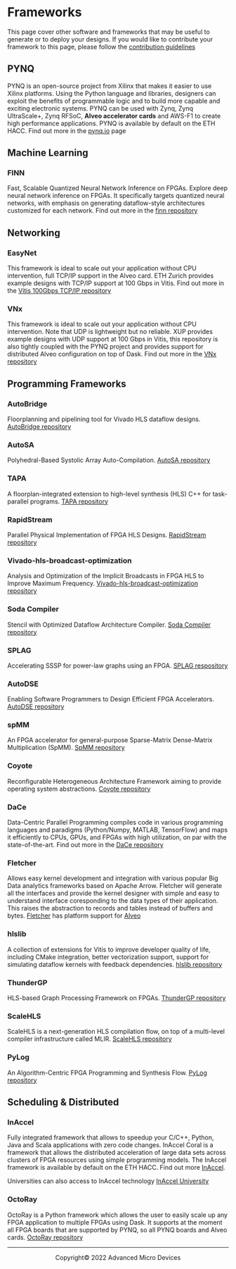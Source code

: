 # Frameworks

This page cover other software and frameworks that may be useful to generate or to deploy your designs. If you would like to contribute your framework to this page, please follow the [contribution guidelines](contributing.md) 

## PYNQ

PYNQ is an open-source project from Xilinx that makes it easier to use Xilinx platforms. Using the Python language and libraries, designers can exploit the benefits of programmable logic and to build more capable and exciting electronic systems. PYNQ can be used with Zynq, Zynq UltraScale+, Zynq RFSoC, **Alveo accelerator cards** and AWS-F1 to create high performance applications. PYNQ is available by default on the ETH HACC. Find out more in the [pynq.io](http://www.pynq.io/) page

## Machine Learning

### FINN

Fast, Scalable Quantized Neural Network Inference on FPGAs. Explore deep neural network inference on FPGAs. It specifically targets quantized neural networks, with emphasis on generating dataflow-style architectures customized for each network. Find out more in the [finn repository](https://github.com/Xilinx/finn)


## Networking

### EasyNet

This framework is ideal to scale out your application without CPU intervention, full TCP/IP support in the Alveo card. ETH Zurich provides example designs with TCP/IP support at 100 Gbps in Vitis. Find out more in the [Vitis 100Gbps TCP/IP repository](https://github.com/fpgasystems/Vitis_with_100Gbps_TCP-IP)

### VNx

This framework is ideal to scale out your application without CPU intervention. Note that UDP is lightweight but no reliable. XUP provides example designs with UDP support at 100 Gbps in Vitis, this repository is also tightly coupled with the PYNQ project and provides support for distributed Alveo configuration on top of Dask. Find out more in the [VNx repository](https://github.com/Xilinx/xup_vitis_network_example)


## Programming Frameworks

### AutoBridge 

Floorplanning and pipelining tool for Vivado HLS dataflow designs. [AutoBridge repository](https://github.com/Licheng-Guo/AutoBridge)

### AutoSA

Polyhedral-Based Systolic Array Auto-Compilation. [AutoSA repository](https://github.com/UCLA-VAST/AutoSA)

### TAPA

A floorplan-integrated extension to high-level synthesis (HLS) C++ for task-parallel programs. [TAPA repository](https://github.com/UCLA-VAST/tapa)
 
### RapidStream

Parallel Physical Implementation of FPGA HLS Designs. [RapidStream repository](https://github.com/UCLA-VAST/RapidStream)
 
### Vivado-hls-broadcast-optimization

Analysis and Optimization of the Implicit Broadcasts in FPGA HLS to Improve Maximum Frequency. [Vivado-hls-broadcast-optimization repository](https://github.com/UCLA-VAST/vivado-hls-broadcast-optimization)
 
### Soda Compiler

Stencil with Optimized Dataflow Architecture Compiler. [Soda Compiler repository](https://github.com/UCLA-VAST/soda-compiler)
 
### SPLAG

Accelerating SSSP for power-law graphs using an FPGA. [SPLAG respository](https://github.com/UCLA-VAST/splag)
 
### AutoDSE
Enabling Software Programmers to Design Efficient FPGA Accelerators. [AutoDSE repository](https://github.com/UCLA-VAST/AutoDSE)

 
### spMM
An FPGA accelerator for general-purpose Sparse-Matrix Dense-Matrix Multiplication (SpMM). [SpMM repository](https://github.com/UCLA-VAST/Sextans)


### Coyote

Reconfigurable Heterogeneous Architecture Framework aiming to provide operating system abstractions. [Coyote repository](https://github.com/fpgasystems/Coyote)

### DaCe

Data-Centric Parallel Programming compiles code in various programming languages and paradigms (Python/Numpy, MATLAB, TensorFlow) and maps it efficiently to CPUs, GPUs, and FPGAs with high utilization, on par with the state-of-the-art. Find out more in the [DaCe repository](https://github.com/spcl/dace)

### Fletcher

Allows easy kernel development and integration with various popular Big Data analytics frameworks based on Apache Arrow.
Fletcher will generate all the interfaces and provide the kernel designer with simple and easy to understand interface coresponding to the data types of their application.
This raises the abstraction to records and tables instead of buffers and bytes.
[Fletcher](https://github.com/abs-tudelft) has platform support for [Alveo](https://github.com/abs-tudelft/fletcher-alveo)

### hlslib

A collection of extensions for Vitis to improve developer quality of life, including CMake integration, better vectorization support, support for simulating dataflow kernels with feedback dependencies. [hlslib repository](https://github.com/definelicht/hlslib)

### ThunderGP

HLS-based Graph Processing Framework on FPGAs. [ThunderGP repository](https://github.com/Xtra-Computing/ThunderGP)

### ScaleHLS

ScaleHLS is a next-generation HLS compilation flow, on top of a multi-level compiler infrastructure called MLIR. [ScaleHLS repository](https://github.com/hanchenye/scalehls)

### PyLog

An Algorithm-Centric FPGA Programming and Synthesis Flow. [PyLog repository](https://github.com/hst10/pylog)

## Scheduling & Distributed

### InAccel

Fully integrated framework that allows to speedup your C/C++, Python, Java and Scala applications with zero code changes. InAccel Coral is a framework that allows the distributed acceleration of large data sets across clusters of FPGA resources using simple programming models. The InAccel framework is available by default on the ETH HACC. Find out more [InAccel](https://inaccel.com/coral-fpga-resource-manager/).

Universities can also access to InAccel technology [InAccel University](https://inaccel.com/university/)

### OctoRay
OctoRay is a Python framework which allows the user to easily scale up any FPGA application to multiple FPGAs using Dask. It supports at the moment all FPGA boards that are supported by PYNQ, so all PYNQ boards and Alveo cards. [OctoRay repository](https://github.com/abs-tudelft/octoray)

---------------------------------------
<p align="center">Copyright&copy; 2022 Advanced Micro Devices</p>
